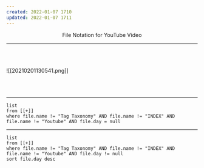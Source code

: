```yaml
---
created: 2022-01-07 1710
updated: 2022-01-07 1711
---
```

<center>File Notation for YouTube Video</center>

---

<br><br>

![[20210201130541.png]]

<br><br>

---

```dataview
list
from [[+]] 
where file.name != "Tag Taxonomy" AND file.name != "INDEX" AND file.name != "Youtube" AND file.day = null
```

---

```dataview
list
from [[+]] 
where file.name != "Tag Taxonomy" AND file.name != "INDEX" AND file.name != "Youtube" AND file.day != null
sort file.day desc
```
